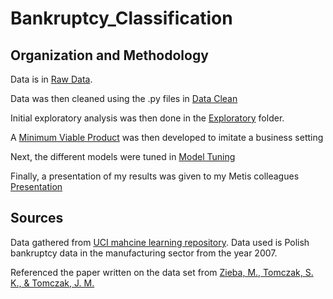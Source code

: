 # Bankruptcy_Classification

## Organization and Methodology
Data is in [Raw Data](https://github.com/leaferickson/Bankruptcy_Classification/tree/master/raw_data).

Data was then cleaned using the .py files in [Data Clean](https://github.com/leaferickson/Bankruptcy_Classification/tree/master/data_clean)

Initial exploratory analysis was then done in the [Exploratory](https://github.com/leaferickson/Bankruptcy_Classification/tree/master/exploratory) folder.

A [Minimum Viable Product](https://github.com/leaferickson/Bankruptcy_Classification/tree/master/MVP) was then developed to imitate a business setting

Next, the different models were tuned in [Model Tuning](https://github.com/leaferickson/Bankruptcy_Classification/tree/master/model_tuning)

Finally, a presentation of my results was given to my Metis colleagues [Presentation](https://github.com/leaferickson/Bankruptcy_Classification/tree/master/Presentation.pdf)



## Sources
Data gathered from [UCI mahcine learning repository](https://archive.ics.uci.edu/ml/datasets/Polish+companies+bankruptcy+data). Data used is Polish bankruptcy data in the manufacturing sector from the year 2007.

Referenced the paper written on the data set from [Zieba, M., Tomczak, S. K., & Tomczak, J. M.](https://www.ii.pwr.edu.pl/~tomczak/PDF/[MZSTJT].pdf)
